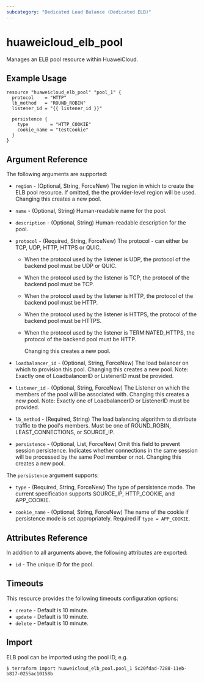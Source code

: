 ```yaml
---
subcategory: "Dedicated Load Balance (Dedicated ELB)"
---
```


# huaweicloud_elb_pool

Manages an ELB pool resource within HuaweiCloud.

## Example Usage

```hcl
resource "huaweicloud_elb_pool" "pool_1" {
  protocol    = "HTTP"
  lb_method   = "ROUND_ROBIN"
  listener_id = "{{ listener_id }}"

  persistence {
    type        = "HTTP_COOKIE"
    cookie_name = "testCookie"
  }
}
```

## Argument Reference

The following arguments are supported:

* `region` - (Optional, String, ForceNew) The region in which to create the ELB pool resource. If omitted, the the
  provider-level region will be used. Changing this creates a new pool.

* `name` - (Optional, String) Human-readable name for the pool.

* `description` - (Optional, String) Human-readable description for the pool.

* `protocol` - (Required, String, ForceNew) The protocol - can either be TCP, UDP, HTTP, HTTPS or QUIC.

  + When the protocol used by the listener is UDP, the protocol of the backend pool must be UDP or QUIC.
  + When the protocol used by the listener is TCP, the protocol of the backend pool must be TCP.
  + When the protocol used by the listener is HTTP, the protocol of the backend pool must be HTTP.
  + When the protocol used by the listener is HTTPS, the protocol of the backend pool must be HTTPS.
  + When the protocol used by the listener is TERMINATED_HTTPS, the protocol of the backend pool must be HTTP.

      Changing this creates a new pool.

* `loadbalancer_id` - (Optional, String, ForceNew) The load balancer on which to provision this pool. Changing this
  creates a new pool. Note:  Exactly one of LoadbalancerID or ListenerID must be provided.

* `listener_id` - (Optional, String, ForceNew) The Listener on which the members of the pool will be associated with.
  Changing this creates a new pool. Note:  Exactly one of LoadbalancerID or ListenerID must be provided.

* `lb_method` - (Required, String) The load balancing algorithm to distribute traffic to the pool's members. Must be one
  of ROUND_ROBIN, LEAST_CONNECTIONS, or SOURCE_IP.

* `persistence` - (Optional, List, ForceNew) Omit this field to prevent session persistence. Indicates whether
  connections in the same session will be processed by the same Pool member or not. Changing this creates a new pool.

The `persistence` argument supports:

* `type` - (Required, String, ForceNew) The type of persistence mode. The current specification supports SOURCE_IP,
  HTTP_COOKIE, and APP_COOKIE.

* `cookie_name` - (Optional, String, ForceNew) The name of the cookie if persistence mode is set appropriately. Required
  if `type = APP_COOKIE`.

## Attributes Reference

In addition to all arguments above, the following attributes are exported:

* `id` - The unique ID for the pool.

## Timeouts

This resource provides the following timeouts configuration options:

* `create` - Default is 10 minute.
* `update` - Default is 10 minute.
* `delete` - Default is 10 minute.

## Import

ELB pool can be imported using the pool ID, e.g.

```
$ terraform import huaweicloud_elb_pool.pool_1 5c20fdad-7288-11eb-b817-0255ac10158b
```
